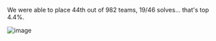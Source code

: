 We were able to place 44th out of 982 teams, 19/46 solves... that's top 4.4%.

![image](https://github.com/LazyTitan33/CTF-Writeups/assets/80063008/5ec45c01-844c-4921-b690-533ff01b86f0)
